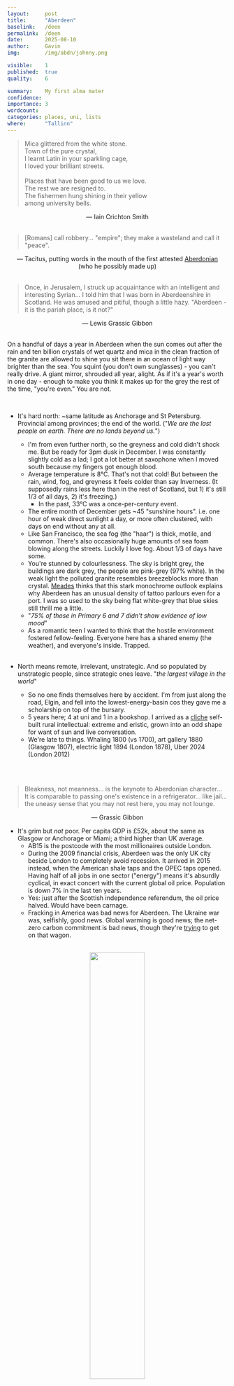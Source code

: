```yaml
---
layout:     post
title:      "Aberdeen"
baselink:   /deen
permalink:  /deen
date:       2025-08-10
author:     Gavin   
img:        /img/abdn/johnny.png

visible:    1
published:  true
quality:    6

summary:    My first alma mater
confidence: 
importance: 3
wordcount:  
categories: places, uni, lists
where:      "Tallinn"
---
```


<blockquote style="padding-bottom: 0pt;">
    Mica glittered from the white stone.<br>Town of the pure crystal,<br>I learnt Latin in your sparkling cage,<br>I loved your brilliant streets.<br><br>Places that have been good to us we love.<br>The rest we are resigned to.<br>The fishermen hung shining in their yellow<br>among university bells.
</blockquote>
<center>― Iain Crichton Smith</center>
<br>

<blockquote style="padding-bottom: 0pt;">
    [Romans] call robbery... "empire"; they make a wasteland and call it "peace".
</blockquote>
<center>― Tacitus, putting words in the mouth of the first attested <a href="https://en.wikipedia.org/wiki/Calgacus">Aberdonian</a><br>(who he possibly made up)</center>

<br>

<blockquote style="padding-bottom: 0pt;">
    Once, in Jerusalem, I struck up acquaintance with an intelligent and interesting Syrian... I told him that I was born in Aberdeenshire in Scotland. He was amused and pitiful, though a little hazy. "Aberdeen - it is the pariah place, is it not?"
</blockquote>
<center>― Lewis Grassic Gibbon</center>

<br>

On a handful of days a year in Aberdeen when the sun comes out after the rain and ten billion crystals of wet quartz and mica in the clean fraction of the granite are allowed to shine you sit there in an ocean of light way brighter than the sea. You squint (you don't own sunglasses) - you can't really drive. A giant mirror, shrouded all year, alight. As if it's a year's worth in one day - enough to make you think it makes up for the grey the rest of the time, "you're even." You are not.

<br>

* It's hard north: ~same latitude as Anchorage and St Petersburg. Provincial among provinces; the end of the world. ("_We are the last people on earth. There are no lands beyond us._")
    * I'm from even further north, so the greyness and cold didn't shock me. But be ready for 3pm dusk in December. I was constantly slightly cold as a lad; I got a lot better at saxophone when I moved south because my fingers got enough blood. 
    * Average temperature is 8°C. That's not that cold! But between the rain, wind, fog, and greyness it feels colder than say Inverness. (It supposedly rains less here than in the rest of Scotland, but 1) it's still 1/3 of all days, 2) it's freezing.)
        * In the past, 33°C was a once-per-century event.
    * The entire month of December gets ~45 "sunshine hours". i.e. one hour of weak direct sunlight a day, or more often clustered, with days on end without any at all. 
    * Like San Francisco, the sea fog (the "haar") is thick, motile, and common. There's also occasionally huge amounts of sea foam blowing along the streets. Luckily I love fog. About 1/3 of days have some.
    * You're stunned by colourlessness. The sky is bright grey, the buildings are dark grey, the people are pink-grey (97% white). In the weak light the polluted granite resembles breezeblocks more than crystal. [Meades](https://www.youtube.com/watch?v=PE6RH7APXfw) thinks that this stark monochrome outlook explains why Aberdeen has an unusual density of tattoo parlours even for a port. I was so used to the sky being flat white-grey that blue skies still thrill me a little.
    <!-- * Our satirist called it "Greyness". -->
    * "_75% of those in Primary 6 and 7 didn't show evidence of low mood_"
    * As a romantic teen I wanted to think that the hostile environment fostered fellow-feeling. Everyone here has a shared enemy (the weather), and everyone's inside. Trapped.
<br><br>

* North means remote, irrelevant, unstrategic. And so populated by unstrategic people, since strategic ones leave. "_the largest village in the world_"
    <!-- * That's a costly signal though. You're  -->
    * So no one finds themselves here by accident. I'm from just along the road, Elgin, and fell into the lowest-energy-basin cos they gave me a scholarship on top of the bursary. 
    * 5 years here; 4 at uni and 1 in a bookshop. I arrived as a <a href="https://ebrary.net/272422/language_literature/scottish_working_classics">cliche</a> self-built rural intellectual: extreme and eristic, grown into an odd shape for want of sun and live conversation. 
    * We're late to things. Whaling 1800 (vs 1700), art gallery 1880 (Glasgow 1807), electric light 1894 (London 1878), Uber 2024 (London 2012)
    <!-- * >  "Aye, we're shite - but it's brilliant being shite." -->
<br><br>

<blockquote style="padding-bottom: 0pt;">
    Bleakness, not meanness... is the keynote to Aberdonian character... It is comparable to passing one's existence in a refrigerator... like jail... the uneasy sense that you may not rest here, you may not lounge.
</blockquote>
<center>― Grassic Gibbon</center>

* It's grim but _not_ poor. Per capita GDP is £52k, about the same as Glasgow or Anchorage or Miami; a third higher than UK average. 
    <!-- * The ominously named Cults is in the top 50 most expensive postcodes in the country.  -->
    * AB15 is the postcode with the most millionaires outside London. 
    * During the 2009 financial crisis, Aberdeen was the only UK city beside London to completely avoid recession. It arrived in 2015 instead, when the American shale taps and the OPEC taps opened. Having half of all jobs in one sector ("energy") means it's absurdly cyclical, in exact concert with the current global oil price. Population is down 7% in the last ten years.
    * Yes: just after the Scottish independence referendum, the oil price halved. Would have been carnage.
    * Fracking in America was bad news for Aberdeen. The Ukraine war was, selfishly, good news. Global warming is good news; the net-zero carbon commitment is bad news, though they're [trying](https://www.theacornproject.uk/) to get on that wagon.

<br>

<center>
    <img src="/img/abdn/birse.png" width="50%" />
</center>

<blockquote style="padding-bottom: 0pt;">
languages have different strengths: Arabic is good for dealing with sand, Eskimo with snow and ice. Scots is good for crushing people. 
</blockquote>
<center>― William Donaldson</center>

* [Doric](https://en.wikipedia.org/wiki/Doric_dialect_(Scotland)) is one of the strongest dialects in Britain. 
    <!-- The "Furry Boots city" after the conventional "Whaur aboots are ye fae?" -->
    * The name means 'primitive': "_Since the Dorians were regarded as uncivilised by the Athenians, "Doric" came to mean "rustic" in English, and was applied particularly to the language of Northumbria and the Lowlands of Scotland and also to the simplest of the three orders in architecture._"
    * The Spartans were Dorians, and so too Victorian England had an [interesting way](https://dc.etsu.edu/cgi/viewcontent.cgi?article=4627&context=etd) of forgiving Scotland for the '45, by racialising Highlanders:
    "_the [Jacobite] rebellions were increasingly understood, not as an act of betrayal, but natural coming from a martial race. In this context, war was the only way Scots knew how to demonstrate their grievances._"
    * It's dangerous to use any contemporary thing (uncontacted tribes, anemones, remote languages) as evidence of the ancient past but hey Doric _is_ more similar to Middle Scots and so Middle English than any extant dialect ([besides Frisian](https://www.youtube.com/watch?v=cZY7iF4Wc9I)).
    * It's in decline under the usual tv-internet Americanisation. I only ever met one man who spoke like [Johnny Gibb](https://www.scottishcorpus.ac.uk/cmsw/document/?documentid=128) in my life: my granda's mate A'thur

    > ae chiel wi the key wins at the door in coorse, an apens’t, an in they gaed, jist like the jaws o the sea, cairryin
minaisters like as muckle wrack alang wi em. I tint sicht o Gushets in a minit, an hed muckle adee to haud o my fit ava. An fan I'm jist at the door cheek, fa sud be dirdit into the neuk fair afore me but Geordie Wobster


<br>

* What's Aberdeen like? Charitably, Boston (freezing, granite, demotic, hard folk, but wealth). But really Calgary and Stavanger (isolated, no high culture). 
<!-- Scotland’s Catalonia.  -->

<br>


## Then

<img src="/img/abdn/benn.png" />

<center>"Bennachie, the [Mount] Zion of Aberdeenshire"</center>

<!-- > Noo your hard workin’ Scotsman’s gone crazy I fear,
Each day ye maun hae your bit beef and your beer,
But ye dinnae ken, though you’re maybe nae carin’,
Your natural food it is tatties and herrin’.
Tatties and herrin’, tatties and herrin’,
Your natural food it is tatties and herrin’.
Noo a pound in the week, you maun aye be content,
Ten bob tae lay by for the claes and the rent,
Half a croon ye aye can be sparin’,
Ye’ve aye seven an’ sixpence for tatties an’ herrin’...
When the harbour o’ refuge was first spoken aboot
Aiberdeen an’ Stonehaven they were fairly pit oot,
For the Queen kent the convicts wid get their best farin’
Upon Buchan tatties an’ Peterheid herrin’.  -->

<!-- > "Am heretae pick up a buik."<br>
"OK, what's the name?"<br>
"'Bet. Oh, bit ma Sunday name's Elizabeth." -->


<blockquote style="padding-bottom: 0pt;">
Whenever I have occasion to classify the persons I meet into three classes, "good, medium, bad," I use a needle mounted as a pricker, wherewith to prick holes, unseen, in a piece of paper... classifying the girls I passed in streets or elsewhere as attractive, indifferent, or repellent. Of course this was a purely individual estimate, but it was consistent, judging from the conformity of different attempts in the same population. I found London to rank highest for beauty; Aberdeen lowest.</blockquote>
<center>― Galton</center>

<blockquote style="padding-bottom: 0pt;">There were many classes of persons whom former generations of fishermen tried to avoid when going to their boats. In some places, cripples were feared. Anybody with red hair or flat feet might bring bad luck if encountered, but this could always be averted if the fisherman spoke first. Why certain proper names should be capable of doing harm is a mystery, but such was the firm conviction of many a Moray Firth fisherman in the past. ‘Ross’ was a name particularly feared... The Cullen fishermen believed that ‘Anderson’ and ‘Duffus’ were dangerous words to mention at sea. </blockquote>

<br>


* Because it is north, we don't know much about the past. The Beakies and Picts and Taexali left no words and not much cargo. What we know we read off the blood they left. <br><br>Short version: Indo-Europe victory: the "[Western Hunter-Gatherers](https://en.wikipedia.org/wiki/Western_hunter-gatherer)" (from Ukraine-Kazakh-Scythia) came and smashed whoever was there. Then the [EEFs](https://en.wikipedia.org/wiki/Early_European_Farmers) (farmers from Anatolia via Spain) came and smashed them. The [Beakies](https://pmc.ncbi.nlm.nih.gov/articles/PMC5973796/#F2) (steppe herders) came and smashed the EEFs. The Picts (Irish) came and smashed the Beakies. The Romans smashed them and left. Some non-Pict Britons came and smashed them. The Vikings smashed the Britons and left. The Christians (Gaels) smashed them and merged. The [Normans](https://en.wikipedia.org/wiki/Robert_de_Brus,_1st_Lord_of_Annandale) (Vikings) smashed them and merged. The lowlanders smashed them and merged. And then the Texans arrived. 
    <!-- * "_Hector Boece (c.1465–1536) (not known entirely for his historical accuracy)_" -->
    <!-- * There's some ambient pride about not having been occupied by the Romans (defeated, sure, but not occupied). Actually they just got distracted. We don't know where "Mons Graupius" was but it was probably within 50 miles of Aberdeen. We took the name Graupius for Grampian. -->
    <!-- * Taexali. Aberdeen might be "Devana". -->
    <!-- * The Great Conspiracy! -->
    <!-- * * Viking hoard -->

<br>

* Unlike for <a href="/glesga">Glasgow</a>, I don't have a unified multi-century theory of Aberdeen. There's not as much to explain and no single variable to advocate. 
    * "Small C21st north European port city" (insular, mercantile, post-post-industrial, grim) maybe captures most of it, plus "oil town" (corporate, young men with more money than sense). 
    * There are three thousand places of this size on Earth. Could you write a theory for each? Yes.

* You want to explain a place, so you reach for their climate and economy. 
    * Everyone-everywhere farmed so it can't explain anything distinctive, so factor out that industry unless there's some interesting variations on crops or animals or communal resource management.
    * Like everywhere, the place was ten times smaller 250 years ago. So most of it is less than 100 years old. Can _anything_ before then explain much now? (More than 10% of what it is now?) Maybe, but I despair of weak evidence like history being in charge of this. 

<center>
    <img src="/img/abdn/pop.png" />
</center>

* 
    * The distinctive industries are fish, paper, granite, whaling, shipbuilding, oil. Some whisky tourism. These don't seem very unique, besides the granite and the oil. But does anywhere on earth have this exact set or a superset?

<!-- (Obviously jobs is the wrong measure for economics, but I claim it's the main thing for culture.) -->

<br>

* The Harbour is the oldest business in Britain. But nothing happens for 250 years after it's founded in 1136: zero population growth. Then it slowly triples to 10,000 people over 300 years to 1700 and, like everywhere else, then things go nuts.
* _Change places_. In 1696 they started a bunch of paper mills. Maybe this explains something? Linear development along the rivers rather than concentric. 300 years later Bryson noticed the resulting feeling: 
    <blockquote>In vain I sought a single place where I could stand with hands on hips and say 'Aha, so this is Aberdeen'.</blockquote>
    <!-- Fishwives seasonal. Thousands of Gaels every summer. A female industry. -->

* _Change places_. In 1741 they started working the quarries at scale. 
    * Granite is the hardest thing humans currently build out of (besides some decorative quartzite). There was nothing softer around. So real ("operative") masonry was the key thing. Granite wasn't really workable before; the city could't exist without spiral rope sawing and later water sawing. 
    * About half of the city center is built from the yield of Rubislaw quarry. We made a 140m hole in the ground to make ourselves out of. 
    <!-- * Besides the huge masonry and transport costs, the price was silicosis and now mild radon risk. -->

<!-- * Then the caricature roleplay drinking society, The Masons.
    * The Vatican banned it long ago; too similar. 
    * The stereotypes about Scottish police often being masons appear true. Martin Short. 
    * They're in their Buddy Christ phase at the moment so a couple times a year you can get into the incredible Crown Street lodge, including the trippy Lynchian crypt. -->

* _Change places_. In 1760 they started building ships at scale (10x fewer than Glasgow and probably 50x less by tonnage). 
* [James Robertson](https://en.wikipedia.org/wiki/James_Robertson_(moderator)), an innocent gentleman, accidentally kicked off the continental-scale [graverobbing craze](https://www.sciencefocus.com/news/were-the-bones-of-soldiers-that-died-at-the-battle-of-waterloo-sold-as-fertiliser-probably-archaeologists-say) by being the first to use bone meal for phosphate fertiliser.
* _Change places_. Building Union Street for a deluxe political celebration literally bankrupted the city in 1817. The [Herring Boom](https://www.scotfishmuseum.org/the-herring-boom.php) immediately propped them up for the next 50 years, a silver rush. <!-- boom towns. -->
<!-- * Trains in 1850. In theory the isolation is over. -->
<!-- * 1850 trains, fish and cattle inland -->
<!-- * Same places: 1920s trawling boom. white fish steam trawler -->
* _Change places_: Iceland and EEC shocks to fish. Iceland nearly withdrew from NATO in the Cod Wars. Then Aberdeen fishing halved after the EEC quota in 1983. But both of those were caused by overfishing which would have got us anyway.
<!-- In 1976 they ended diplomatic relations with the UK. 53 British frigates against 7 small Icelandic boats. Hard power was over. -->

* _Change places_. The first north sea oilfield was discovered in 1969; the last granite quarry went to zero in 1971. The last Aberdeen ship was launched in 1990. Paper went to ~zero in 2022. My uncle was one of the last out.

* It seems incredibly lucky that all of these things lined up and didn't completely destroy the place. The oil was discovered just in time! But maybe I'm just conditioning post-treatment; maybe all successful places have such a "lucky" streak of economic resilience by definition.

* A series of tragic industries. Shipwrecks, power mill injuries, trawler cables, quarry explosions, and more recently [gas explosions](https://en.wikipedia.org/wiki/Piper_Alpha) and [helicopter crashes](https://en.wikipedia.org/wiki/Bond_Offshore_Helicopters_Flight_85N). But I guess that's also normal.
    <!-- * About half of the whaling fleet was destroyed over the 150 years of operation. -->
    <!-- * Trawling is still one of the most dangerous jobs in the world. -->

* Well? Do we understand Aberdeen now?


<center>
    <img src="/img/abdn/geordie.png" width="50%" />
</center>


<!-- * 2 or 3 weeks' ride from Edinburgh for most of history. -->

<!-- * Battle of Harlaw 1411. Donald -->

<!-- * It was a harsh reformation.
    * "a Scottish presbytery agreeth as well with a monarchy as God with the devil"
    * The original sin of writing about contemporary Scotland is to act as if Calvinism explained anything. Most people under 40 have never been in a church except for weddings and funerals. It's 60% "no religion" and 90% of the rest don't go to church.
    * I don't rule out the existence of any "deep roots", thousand-year trends which sublimate and mask themselves as e.g. nonreligious, but the required evidence is pretty bloody high. (wheat vs rice seems legit, and beer vs wine)
 -->

<!-- * The wars of the three kingdoms began here. First Bishops' War -->

<!-- John Taylor's Month Away -->

<!-- ‘The dread of the Doctors soon
became such that neither woman nor child would venture without
doors after nightfall’, he wrote. ‘In this state of matters no one can
wonder that an explosion should take place, and it did take place
with a vengeance’.
In December, 1831, nearly three years after William Burke had
been hanged in Edinburgh’s Lawnmarket, children playing near
the Aberdeen Anatomical Theatre watched in horror as a dog,
scraping the ground behind the theatre, hauled out and gnawed a
mangled human limb. The alarm was raised, a crowd gathered,
and other remains were found.
By now the crowd had become a mob. Francis Clerihew
estimated that 10,000 people gathered in Hospital Row that
afternoon. They broke into the theatre and chased the anatomist
and his students from the building. Moir jumped through a window
of his house and escaped through St Nicholas Churchyard.
After Moir and the students had gone, three bodies were found
laid out for dissection. They were taken to Drum’s Aisle in St
Nicholas Church. Meanwhile, the mob smashed everything they
could lay their hands on, even using a strong plank as a battering
ram to undermine the walls and break them down. The building
was ransacked and set on fire and when the Provost and a number
of magistrates appeared on the scene and warned the rioters
against their illegal actions they were ignored... in a deliberate workmanlike and substantial manner
by some forty or fifty active ruffians in the admiring presence of
some 10 or 12,000 spectators and of an unresisting miliary and
constabulary force’.  -->

<!-- * > After Royalty came Deeside was ruined.  -->

<!-- * After 1745 there weren't many obvious Catholics in the north east to victimise or get triggered by (<2%). Instead it was piskies vs presbies vs Masons, none of whom figure at all for ordinary Aberdonians.
    * _"Dozing quietly is the traditional refuge from Scotch presbyterian eloquence, or to escape to the piskies."_
 -->
<!-- * > Kropotkin, returning to Russia, departed from Aberdeen -->

<!-- * 1871 Torry reclaimed out of the floodplain???????????? -->

<!-- * Misers. Sheep-shaggers. -->
<!-- * I haven't bothered with the standard idea of Aberdeen as home of misers. I like the idea that this was intentional self-misrepresentation, "most of the material for those tales and fantasies of so-called humour are exported from Aberdeen itself" -->

<!-- * Galton once went around Britain surreptitiously recording _his impression_ of the attractiveness of the women. Aberdeen came last.  -->


## Now

> I came to hate Aberdeen more than any place I saw 

<center>― Paul Theroux</center>

> The fish have largely gone. The oil will not last forever... but they'll need something. They'll need something. 

<center>― Ian Mitchell</center>

<br>

* I lived in the cheapest possible places. The old Hector Boece halls had single glazing. The 30W oven would take more than an hour to heat up to 200. In Tillydrone I got attacked 3 times in 2 years. Punched in the face for smiling - in fairness I was wearing a stupid hat - and bottled; it shattered right next to my head - and two teenage girls _on_ something clawed at my glasses and dragged my friend to the ground by her hair. 
    
* On a long walk, you'll see a series of discarded inside-out umbrellas destroyed by the wind. Every year a new set of Chinese students arrive with them, not realising that Aberdeen has a different rule. I actually didn't use an umbrella until I was 25 years old; there wasn't any point. (This was also heavily gendered though.)

<!-- * The mosque is an impressively low-ceilinged prisonlike building. The security bars on the tiny windows tell a sad story.  -->

<!-- * The country roads in Aberdeenshire are among the most dangerous in the UK. -->

- The new library is a great addition to the cityscape and also completely unusable: in my time it had a central shaft which echoed coffee grinding noise from the ground floor to the top floor. Also very few books on shelf.

<!-- Fittie -->

- The seagulls, gigantic and fearless, give the place some anarchy and jeopardy. They've been known to stick their heads 20cm inside a just-cracked window to steal food. In May they divebomb you, 'protecting' their nests.

- Surprisingly good surfing. 

<!-- - I set up a Philosophers' Football league, I think it's still running.  -->

<!-- - My aesthetics lecturer is now an analogue synth artist.
    - [https://portlandvows.bandcamp.com/album/living-with-animals](https://l.facebook.com/l.php?u=https%3A%2F%2Fportlandvows.bandcamp.com%2Falbum%2Fliving-with-animals%3Ffbclid%3DIwAR0039DfSAq5mnhJvRMO4ALV9a1P3XhY-OXvBiDBm4gEHAsk4TSjKwdyoK8&h=AT3wknapttNjuDKCYpOqis5fOtp20YJ-pHopET5WB5d6ABxq94P81PYeAytUqx_SJtud-zCrPHWbGT0E-Mg8qBnZux0OEMR13NjuboO88kh8_D77eRxQ79xbb94)
- Luca Moretti is incredibly fun to talk to.
- Charles Wang, a quantum gravity guy, is . Commanded a tank in the Taiwanese Armed Forces. -->
<!-- - This guy was trying to set up a "Responsible AI" PhD programme
    - [https://homepages.abdn.ac.uk/n.oren/pages/Home.html](https://homepages.abdn.ac.uk/n.oren/pages/Home.html?fbclid=IwAR2uzKQraTMtZ9wkwx6EUxzhIADEJ-tdkQJ-M5yZI8O4KqDXaC-x0_vJNwQ) -->

<br>

I've been harsh and bloodless and reductive about the place, to warn you (what I assume about you). I've repeated warnings by professional sneerers (Bryson, Theroux) who did a two-day drive-by and fled after extracting anecdotes for pay, like mosquitoes. But the city was enough for me: anything is a shining city if you're from the sticks.

For the first time in my life I had people would read poetry with me. For the first time in my life I had an actual challenge (understrand Debreu, understand Levinas, understand Frege, understand yourself). Aberdeen wasn't much but it was a _scene_, a node. I saw Gil Scott-Heron at the Warehouse two months before he died. I saw the Wave Pictures, still the best guitarist I've ever seen, at Drummond's and The Lemon Tree and Drummond's. I gave them a madeira cake. I saw Jesse Michaels and Mike Park at Drummond's in an audience of twelve. Chris Clavin played my mate Lori's living room. Jeffrey Lewis at Stereo. I played the Tunnels in an awful band with great lyrics. I [heckled](https://www.youtube.com/watch?v=AnRoL54Jqcg&t=3286s) Will Self in the senate. The old QM Library had books you've never heard of, books GPT wasn't trained on, that Abebooks has no stock of, that I am probably the only person in 20 years to read. I felt exactly what Crichton Smith (above) felt, coming from the islands. Anything lights tinder this dry.



## The best of Aberdeen

> As well as producing no political figures of distinction, Aberdeen produced no architect of note in the 20th century, no painters (James McBey talks of the philistinism of Aberdeen and of having to leave the city to get work), and no writers of other than local distinction. Geography made the city a provincial one; its economic development reinforced this isolation, rather than overcoming it. 

<center>― Ian Mitchell, a local</center>



* **Writer**: [Jenny](https://www.lrb.co.uk/the-paper/v23/n22/jenny-turner/reasons-for-liking-tolkien) [Turner](https://www.lrb.co.uk/the-paper/v33/n24/jenny-turner/as-many-pairs-of-shoes-as-she-likes)
    * Aberdeen has form in dominating London writing, as with James Perry's _Morning Chronicle_, the brainiest newspaper ever (Ricardo, Dickens, Hazlitt, Mill).
    * So Aberdeen's best writing is maybe not in books but newspapers. You can look at the full run of the _Free Press_ (1855-1894) [here](https://www.britishnewspaperarchive.co.uk/search/results?newspapertitle=Aberdeen%20Free%20Press). I'll get Claude to filter it someday.
<br><br>

* **Poet**: [Lachlan Mackinnon](https://poetryarchive.org/poem/nocturne/).
    * There's a huge black hole between Barbour in 1500 and... ig Charles Murray in 1900. <!--Harry Giles.-->  Ossian is fake but good. Annand Taylor is real but bad. 
    * Byron hated his time in Aberdeen (no disqualification in an Aberdonian) but that was partly because he was being actively molested at the time.

* **Novelist**: Grassic Gibbon or [William Alexander](https://www.scottishcorpus.ac.uk/cmsw/document/?documentid=128)

* **Novel**: _[69 Things to do with a Dead Princess](https://www.lrb.co.uk/the-paper/v24/n09/jenny-turner/aberdeen-rocks)_. 
<!-- (Or _Stonemouth_, whose title is a perfect riff on Stonehaven-Lossiemouth.) -->

* **Memoir**: _[The Living Mountain](https://www.goodreads.com/author/quotes/720668.Nan_Shepherd)_ by Nan Shepherd

* **Art**: [Joan Eardley](https://duckduckgo.com/?q=Joan+Eardley+aberdeen&t=brave&ia=images&iax=images) spent her last few years here. 
<!-- Otherwise George Reid.  -->
<!-- * <a href="https://2024.nuartaberdeen.co.uk/">Nuart</a> is good. -->

* **Art music**: [Bob "Portland Vows" Plant](https://portlandvows.bandcamp.com/album/living-with-animals). Polar Bear. <!-- Edvard Grieg's granddad. -->

* **Popular music**: [Lockah](https://www.youtube.com/watch?v=GZJiu2DTeKw) or [Toxik Ephex](https://www.youtube.com/watch?v=6SDRd0rGg44).

* **Philosopher**: [Alexander Bain](https://en.wikipedia.org/wiki/Alexander_Bain_(philosopher)) made modern philosophy of mind out of severe mess. <!-- * People always name Thomas Reid for Aberdeen but he's an intemperate wee bastard. More recently Crispin Wright, Guido Bacciagaluppi, Luca Moretti. Supposedly Kant's granddad as well. -->

* **Scientist**: Patrick Manson investigated one of the most important questions in all of medicine: how to stop mosquitoes from being mosquitoes? And thereby founded the field of tropical medicine. 
<!-- (Maxwell was only here a couple years.) -->

<!-- * **Bernoullis**: the Gregories -->

* **Modernist**: [Patrick Geddes](https://en.wikipedia.org/wiki/Patrick_Geddes)

* **Cosmopolitan**: [John Boyd Orr](https://en.wikipedia.org/wiki/John_Boyd_Orr)

* **Radical**: [Joseph Hume](https://en.wikipedia.org/wiki/Joseph_Hume)

* **Socialist**: [William M'Combie](https://archive.spectator.co.uk/article/14th-may-1870/10/william-mcombie). <!--  John Paton  -->

* **Eccentric**: [Alexander Cruden](https://en.wikipedia.org/wiki/Alexander_Cruden)

* **Daredevil**: [Charles Ludwig](https://www.cairngormclub.org.uk/journals/PDFs/Articles/J082/The%20Cairngorm%20Club%20Journal%20082%20-%20In%20Memoriam%20CHARLES%20LUDWIG%20WM.pdf)

* **Evildoer**: An Aberdeen city baillie, William Fordyce, sold 600 children into American slavery. One of them, ["Indian" Peter](https://en.wikipedia.org/wiki/Peter_Williamson_(memoirist)), managed to make it back and wrote a book accusing him and the magistrates of complicity in the scheme. They had it burned in the mercat. edinburghinquirer.co.uk/p/child-slave-soldier-inventor-publican 

* **Comedian**: [Lord Aberdeen](https://www.weirduniverse.net/blog/comments/jokes_cracked_by_lord_aberdeen) 
<!-- or Graeme Garden  -->
<!-- Harry Gordon -->

* **Director**: not really.

* **Film**: not really. _Local Hero_ was partly filmed at Pennan.
<!-- _One Day Removals_ is trash but likable. -->

* **Screenwriter**: [Lorna Moon](https://en.wikipedia.org/wiki/Lorna_Moon)

* **Play**: not really.

* **TV**: _[Off-Kilter](https://www.youtube.com/watch?v=PE6RH7APXfw)_

<center>
    <iframe width="560" height="315" src="https://www.youtube.com/embed/PE6RH7APXfw?si=AZx50SbCOjQYnSUt" title="YouTube video player" frameborder="0" allow="accelerometer; autoplay; clipboard-write; encrypted-media; gyroscope; picture-in-picture; web-share" referrerpolicy="strict-origin-when-cross-origin" allowfullscreen></iframe>
</center>

* **Videogame**: not really. Leslie Benzies made GTA III-V and RDR. 
<!-- The QA team for _Stronghold_ is here but that doesn't count. _[Strange Sickness](https://common-profyt-games.itch.io/strange-sickness)_.  -->
<!-- * https://en.wikipedia.org/wiki/Elizabeth_Blackwell_(illustrator) -->

* **Actor**: William Devlin? Peter Mullan?

* **Entrepreneur**: [Thomas Blake Glover](https://en.wikipedia.org/wiki/Thomas_Blake_Glover), arms dealer and ancestral founder of Mitsubishi and Kirin. Chicago Smith and Tawse.

* **Archaeologist**: [Nora Griffith](https://en.wikipedia.org/wiki/Nora_Griffith)

* **Restaurant**: Rishi's. Best Indian place in the country imho.

* **Delicacy**: mealie, skirlie, stovies, butteries (dense pastry, half-fat - but only when warm, and not the JG Ross ones).

* **Building**: 85 Crown Street. The one it's easy to visit is "Spoons" (The Archibald Simpson)
<!-- 142 King Street - humani nihil alienum -->

* **Street**: Belmont St
<!-- * **Architect**: It's a two-horse town: Archibald Simpson (1790–1847) and John Smith  -->

* **Church**: St Machar. Tiny, ancient, wooden rafters, filled with song, passed by two thousand heathen students every day, eyes on the ground or each other.

* **Walk**: Duthie is ok, or the Brig. Maryculter and Dunottar. 

* **Library**: all bad besides the Central one, which is still small and uncosy.

* **Shop**: Matthew's 

* **Bookshop**: Books and Beans

* **Venue**: The Tunnels are tiny, which gets you right in with the band, which makes e.g. jazz hit different.

* **Pub**: Prince of Wales
<br><br>

* **Cafe**: The Picturehouse is shut now.

<br><br>


<div style="padding-left: 2em;">
    <i>Pale rulered ceiling low. <br>
    The fog a second sky at ten paces.<br>
    Your breath a third foglet.<br>
    You'd harshly review a film ending <br>
    among sic a cloud chamber melodrama,<br>
    lazy with climatic ellipsis.</i><br><br>
    <i>Away, you forget endmost<br>
    Grampian, the uniformity and the wall-eyed mist.<br>
    Back, grey cries for colour: quayside tattoos, <br>
    neon dye, Jäger. Colour isn't given.</i><br><br>
    <i>Nae thermo - nae dynamic. <br>
    Fowk thole the grey reef lang enou, <br>
    puddle in the sea, hoovering <br>
    at livid cracks in the macroeconomy. <br>
    Abdy oxidates, no white-het but blue.<br>
    A'hin blurs. A'hin levels.<br>
    A'hin mixes. A'hin cools. </i> 
</div>


## See also

* <a href="/glesga">Glasgow</a>
* <a href="/bristol">Bristol</a>
* Taipei
* Prague
* AK's "Eminent Aberdonians" is very sweet, with not much of the stench of the Commerce Chamber.
* https://doriccolumns.wordpress.com is a work of exhausting and eccentric devotion
* Stanley Robertson, _Fish Hooses_ (1990),
* [Gazetteer](https://www.scottish-places.info/)
* https://www.silvercityvault.org.uk/